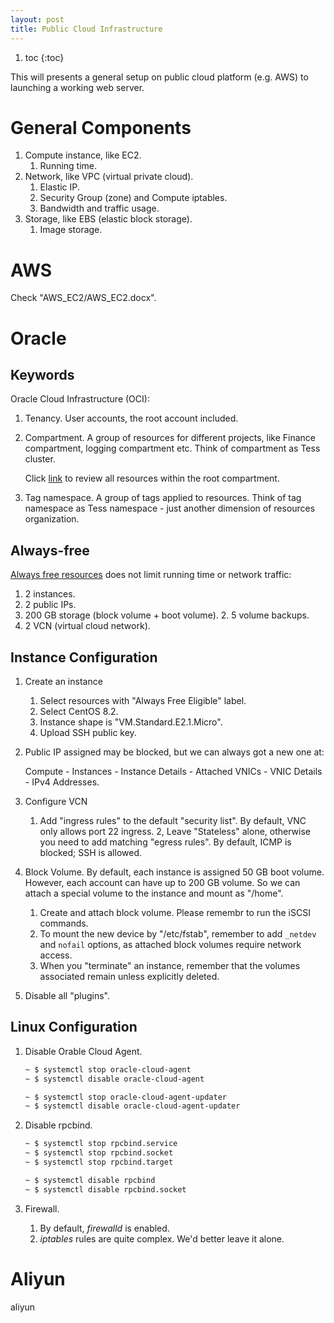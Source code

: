 ```yaml
---
layout: post
title: Public Cloud Infrastructure
---
```


1. toc
{:toc}

This will presents a general setup on public cloud platform (e.g. AWS) to launching a working web server.

# General Components #

1. Compute instance, like EC2.
   1. Running time.
2. Network, like VPC (virtual private cloud).
   1. Elastic IP.
   2. Security Group (zone) and Compute iptables.
   3. Bandwidth and traffic usage.
3. Storage, like EBS (elastic block storage).
   1. Image storage.

# AWS #

Check "AWS_EC2/AWS_EC2.docx".

# Oracle #

## Keywords ##

Oracle Cloud Infrastructure (OCI):

1. Tenancy. User accounts, the root account included.
2. Compartment. A group of resources for different projects, like Finance compartment, logging compartment etc. Think of compartment as Tess cluster.

   Click [link](https://cloud.oracle.com/identity/compartments/explorer?region=ap-seoul-1) to review all resources within the root compartment.
3. Tag namespace. A group of tags applied to resources. Think of tag namespace as Tess namespace - just another dimension of resources organization.

## Always-free ##

[Always free resources](https://docs.oracle.com/en-us/iaas/Content/FreeTier/freetier_topic-Always_Free_Resources.htm) does not limit running time or network traffic:

1. 2 instances.
2. 2 public IPs.
3. 200 GB storage (block volume + boot volume).
   2. 5 volume backups.
4. 2 VCN (virtual cloud network).

## Instance Configuration ##

1. Create an instance
   1. Select resources with "Always Free Eligible" label.
   2. Select CentOS 8.2.
   3. Instance shape is "VM.Standard.E2.1.Micro".
   4. Upload SSH public key.
2. Public IP assigned may be blocked, but we can always got a new one at:

   Compute - Instances - Instance Details - Attached VNICs - VNIC Details - IPv4 Addresses.
3. Configure VCN
   1. Add "ingress rules" to the default "security list". By default, VNC only allows port 22 ingress.
   2, Leave "Stateless" alone, otherwise you need to add matching "egress rules". By default, ICMP is blocked; SSH is allowed.
4. Block Volume. By default, each instance is assigned 50 GB boot volume. However, each account can have up to 200 GB volume. So we can attach a special volume to the instance and mount as "/home".
   1. Create and attach block volume. Please remembr to run the iSCSI commands.
   2. To mount the new device by "/etc/fstab", remember to add `_netdev` and `nofail` options, as attached block volumes require network access.
   3. When you "terminate" an instance, remember that the volumes associated remain unless explicitly deleted.
5. Disable all "plugins".

## Linux Configuration ##

1. Disable Orable Cloud Agent.

   ```bash
   ~ $ systemctl stop oracle-cloud-agent
   ~ $ systemctl disable oracle-cloud-agent
   
   ~ $ systemctl stop oracle-cloud-agent-updater
   ~ $ systemctl disable oracle-cloud-agent-updater
   ```

2. Disable rpcbind.

   ```bash
   ~ $ systemctl stop rpcbind.service
   ~ $ systemctl stop rpcbind.socket
   ~ $ systemctl stop rpcbind.target
   
   ~ $ systemctl disable rpcbind
   ~ $ systemctl disable rpcbind.socket
   ```

3. Firewall.
   1. By default, *firewalld* is enabled.
   2. *iptables* rules are quite complex. We'd better leave it alone. 

# Aliyun #

aliyun
